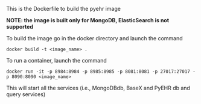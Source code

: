 This is the Dockerfile to build the pyehr image 

**NOTE: the image is built only for MongoDB, ElasticSearch is not supported**

To build the image go in the docker directory and launch the command

`docker build -t <image_name> .`

To run a container, launch the command

`docker run -it -p 8984:8984 -p 8985:8985 -p 8081:8081 -p 27017:27017 -p 8090:8090 <image_name>`

This will start all the services (i.e., MongoDBdb, BaseX and PyEHR db and query services)

